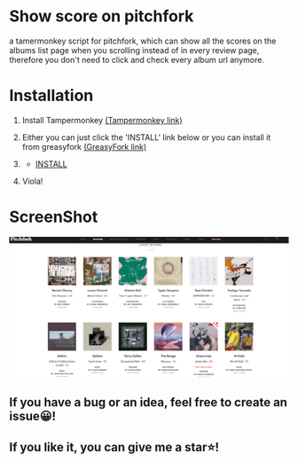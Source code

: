 # Show score on pitchfork
a tamermonkey script for pitchfork, which can show all the scores on the albums list page when you scrolling instead of  in every review page, therefore you don't need to  click and check every album url anymore.

# Installation

1. Install Tampermonkey
 [(Tampermonkey link)](https://chrome.google.com/webstore/detail/tampermonkey/dhdgffkkebhmkfjojejmpbldmpobfkfo?hl=en)

2. Either you can just click the 'INSTALL' link below or you can install it from greasyfork
[(GreasyFork link)](https://greasyfork.org/en/scripts/446690-show-pitchfork-review-score)

3. - [INSTALL](https://github.com/xcsnowcity/TamperMonkey-Pitchfork/raw/master/pitchfork.user.js)

4. Viola!

# ScreenShot

![sample.png](./sample.png)

## If you have a bug or an idea, feel free to create an issue:grinning:! 
## If you like it, you can give me a star:star:!
